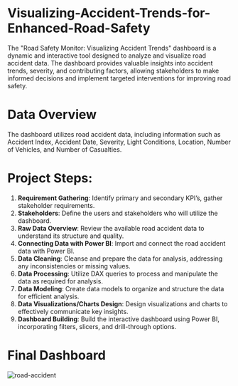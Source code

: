 # Visualizing-Accident-Trends-for-Enhanced-Road-Safety
The "Road Safety Monitor: Visualizing Accident Trends" dashboard is a dynamic and interactive tool designed to analyze and visualize road accident data. The dashboard
provides valuable insights into accident trends, severity, and contributing factors, allowing stakeholders to make informed decisions and implement targeted interventions for improving road safety.

# Data Overview
The dashboard utilizes road accident data, including information such as Accident Index, Accident Date, Severity, Light Conditions, Location, Number of Vehicles, and Number of Casualties.

# Project Steps:
1. <b>Requirement Gathering</b>: Identify primary and secondary KPI’s, gather stakeholder requirements.
2. <b>Stakeholders</b>: Define the users and stakeholders who will utilize the dashboard.
3. <b>Raw Data Overview</b>: Review the available road accident data to understand its structure and quality.
4. <b>Connecting Data with Power BI</b>: Import and connect the road accident data with Power BI.
5. <b>Data Cleaning</b>: Cleanse and prepare the data for analysis, addressing any inconsistencies or missing values.
6. <b>Data Processing</b>: Utilize DAX queries to process and manipulate the data as required for analysis.
7. <b>Data Modeling</b>: Create data models to organize and structure the data for efficient analysis.
8. <b>Data Visualizations/Charts Design</b>: Design visualizations and charts to effectively communicate key insights.
9. <b>Dashboard Building</b>: Build the interactive dashboard using Power BI, incorporating filters, slicers, and drill-through options.

# Final Dashboard
![road-accident](https://github.com/mohiniruhela/Visualizing-Accident-Trends-for-Enhanced-Road-Safety/assets/136363867/b67cf1ba-7da0-4090-a750-b9488773cae9)
